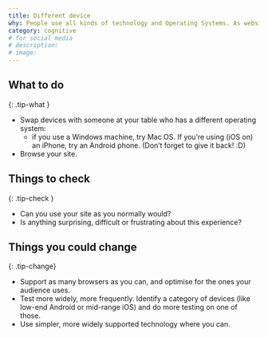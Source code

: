 ```yaml
---
title: Different device
why: People use all kinds of technology and Operating Systems. As website builders and users, we’re often at the edges of tech, using newer and shiner things. Cheap, low spec, Android phones are the most popular devices on the planet. Most internet cafes and many government and NPO offices still run Windows XP and old versions of Internet Explorer.
category: cognitive
# for social media
# description:
# image:
---
```


## What to do
{: .tip-what }

- Swap devices with someone at your table who has a different operating system:
  - if you use a  Windows machine, try Mac OS. If you’re using (iOS on) an iPhone, try an Android phone. (Don’t forget to give it back! :D)
- Browse your site.

## Things to check
{: .tip-check }

- Can you use your site as you normally would?
- Is anything surprising, difficult or frustrating about this experience?

## Things you could change
{: .tip-change}

- Support as many browsers as you can, and optimise for the ones your audience uses.
- Test more widely, more frequently. Identify a category of devices (like low-end Android or mid-range iOS) and do more testing on one of those.
- Use simpler, more widely supported technology where you can.
